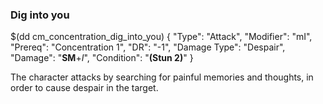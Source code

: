 ### Dig into you


$(dd cm_concentration_dig_into_you)
{ "Type": "Attack",
	"Modifier": "mI",
	"Prereq": "Concentration 1",
	"DR": "-1",
	"Damage Type": "Despair",
	"Damage": "__SM__+*I*",
	"Condition": "__(Stun 2)__"
}

The character attacks by searching for painful memories and thoughts, in order to cause despair in the target.

